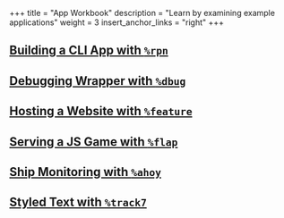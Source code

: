 +++
title = "App Workbook"
description = "Learn by examining example applications"
weight = 3
insert_anchor_links = "right"
+++

## [Building a CLI App with `%rpn`](/guides/additional/app-workbook/rpn)

## [Debugging Wrapper with `%dbug`](/guides/additional/app-workbook/dbug)

## [Hosting a Website with `%feature`](/guides/additional/app-workbook/feature)

## [Serving a JS Game with `%flap`](/guides/additional/app-workbook/flap)

## [Ship Monitoring with `%ahoy`](/guides/additional/app-workbook/ahoy)

## [Styled Text with `%track7`](/guides/additional/app-workbook/track7)
